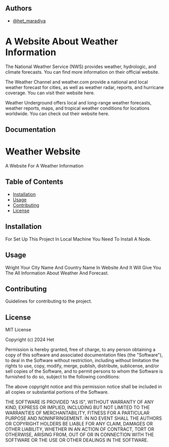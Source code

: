 
## Authors

- [@het_maradiya](https://github.com/hetmardiya)


# A Website About Weather Information

The National Weather Service (NWS) provides weather, hydrologic, and climate forecasts. You can find more information on their official website.

The Weather Channel and weather.com provide a national and local weather forecast for cities, as well as weather radar, reports, and hurricane coverage. You can visit their website here.

Weather Underground offers local and long-range weather forecasts, weather reports, maps, and tropical weather conditions for locations worldwide. You can check out their website here.
## Documentation

# Weather Website

A Website For A Weather Information

## Table of Contents
- [Installation](#installation)
- [Usage](#usage)
- [Contributing](#contributing)
- [License](#license)

## Installation
For Set Up This Project In Local Machine You Need To Install A Node.

## Usage
Wright Your City Name And Country Name In Website And It Will Give You The All Information About Weather And Forecast.

## Contributing
Guidelines for contributing to the project.

## License
MIT License

Copyright (c) 2024 Het

Permission is hereby granted, free of charge, to any person obtaining a copy
of this software and associated documentation files (the "Software"), to deal
in the Software without restriction, including without limitation the rights
to use, copy, modify, merge, publish, distribute, sublicense, and/or sell
copies of the Software, and to permit persons to whom the Software is
furnished to do so, subject to the following conditions:

The above copyright notice and this permission notice shall be included in all
copies or substantial portions of the Software.

THE SOFTWARE IS PROVIDED "AS IS", WITHOUT WARRANTY OF ANY KIND, EXPRESS OR
IMPLIED, INCLUDING BUT NOT LIMITED TO THE WARRANTIES OF MERCHANTABILITY,
FITNESS FOR A PARTICULAR PURPOSE AND NONINFRINGEMENT. IN NO EVENT SHALL THE
AUTHORS OR COPYRIGHT HOLDERS BE LIABLE FOR ANY CLAIM, DAMAGES OR OTHER
LIABILITY, WHETHER IN AN ACTION OF CONTRACT, TORT OR OTHERWISE, ARISING FROM,
OUT OF OR IN CONNECTION WITH THE SOFTWARE OR THE USE OR OTHER DEALINGS IN THE
SOFTWARE.
